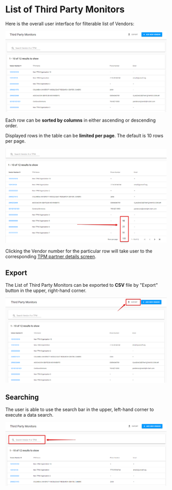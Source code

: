 # List of Third Party Monitors

Here is the overall user interface for filterable list of Vendors:

![List of Third Party Monitors](../../.gitbook/assets/36.png)

 Each row can be **sorted by columns** in either ascending or descending order.

 Displayed rows in the table can be **limited per page**. The default is 10 rows per page.

![Rows per page](../../.gitbook/assets/37.png)

Clicking the Vendor number for the particular row will take user to the corresponding [TPM partner details screen](tpm-partner-details-screen/). 

##  Export

The List of Third Party Monitors can be exported to **CSV** file by "Export" button in the upper, right-hand corner.

![Export button](../../.gitbook/assets/38.png)

## Searching

 The user is able to use the search bar in the upper, left-hand corner to execute a data search.

![Search bar](../../.gitbook/assets/39.png)

